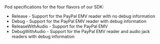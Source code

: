 Pod specifications for the four flavors of our SDK:

* Release - Support for the PayPal EMV reader with no debug information
* Debug - Support for the PayPal EMV reader with debug information
* ReleaseWithAudio - Support for the PayPal EMV
* DebugWithAudio - Support for the PayPal EMV reader and audio jack readers with debug information